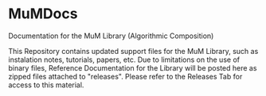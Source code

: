 # MuMDocs
Documentation for the MuM Library (Algorithmic Composition)

This Repository contains updated support files for the MuM Library, such as instalation notes, tutorials, papers, etc. Due to limitations on the use of binary files, Reference Documentation for the Library will be posted here as zipped files attached to "releases". Please refer to the Releases Tab for access to this material.
